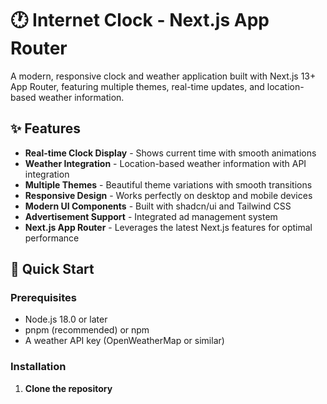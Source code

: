 # 🕐 Internet Clock - Next.js App Router

A modern, responsive clock and weather application built with Next.js 13+ App Router, featuring multiple themes, real-time updates, and location-based weather information.

## ✨ Features

- **Real-time Clock Display** - Shows current time with smooth animations
- **Weather Integration** - Location-based weather information with API integration
- **Multiple Themes** - Beautiful theme variations with smooth transitions
- **Responsive Design** - Works perfectly on desktop and mobile devices
- **Modern UI Components** - Built with shadcn/ui and Tailwind CSS
- **Advertisement Support** - Integrated ad management system
- **Next.js App Router** - Leverages the latest Next.js features for optimal performance

## 🚀 Quick Start

### Prerequisites

- Node.js 18.0 or later
- pnpm (recommended) or npm
- A weather API key (OpenWeatherMap or similar)

### Installation

1. **Clone the repository**
